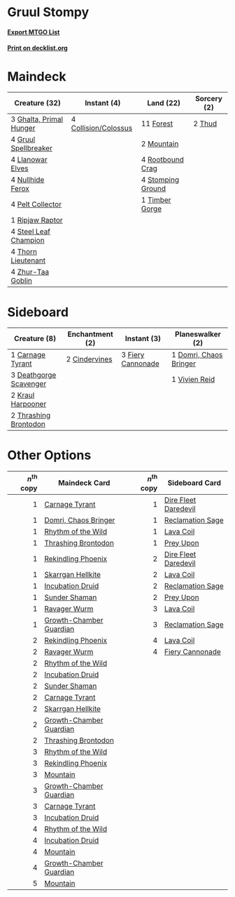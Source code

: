 # Gruul Stompy

#### [Export MTGO List](../collection/Gruul%20Stompy/Gruul%20Stompy.txt)
#### [Print on decklist.org](http://decklist.org/?deckmain=4%09Collision/Colossus%0A11%09Forest%0A3%09Ghalta,%20Primal%20Hunger%0A4%09Gruul%20Spellbreaker%0A4%09Llanowar%20Elves%0A2%09Mountain%0A4%09Nullhide%20Ferox%0A4%09Pelt%20Collector%0A1%09Ripjaw%20Raptor%0A4%09Rootbound%20Crag%0A4%09Steel%20Leaf%20Champion%0A4%09Stomping%20Ground%0A4%09Thorn%20Lieutenant%0A2%09Thud%0A1%09Timber%20Gorge%0A4%09Zhur-Taa%20Goblin&deckside=1%09Carnage%20Tyrant%0A2%09Cindervines%0A3%09Deathgorge%20Scavenger%0A1%09Domri,%20Chaos%20Bringer%0A3%09Fiery%20Cannonade%0A2%09Kraul%20Harpooner%0A2%09Thrashing%20Brontodon%0A1%09Vivien%20Reid)
# Maindeck

|                                          Creature (32)                                           |                                          Instant (4)                                          |                                         Land (22)                                          |                                   Sorcery (2)                                   |
|--------------------------------------------------------------------------------------------------|-----------------------------------------------------------------------------------------------|--------------------------------------------------------------------------------------------|---------------------------------------------------------------------------------|
|3 [Ghalta, Primal Hunger](http://gatherer.wizards.com/Pages/Card/Details.aspx?multiverseid=456564)|4 [Collision/Colossus](http://gatherer.wizards.com/Pages/Card/Details.aspx?multiverseid=457367)|11 [Forest](http://gatherer.wizards.com/Pages/Card/Details.aspx?multiverseid=129559)        |2 [Thud](http://gatherer.wizards.com/Pages/Card/Details.aspx?multiverseid=447299)|
|4 [Gruul Spellbreaker](http://gatherer.wizards.com/Pages/Card/Details.aspx?multiverseid=457323)   |                                                                                               |2 [Mountain](http://gatherer.wizards.com/Pages/Card/Details.aspx?multiverseid=129649)       |                                                                                 |
|4 [Llanowar Elves](http://gatherer.wizards.com/Pages/Card/Details.aspx?multiverseid=129626)       |                                                                                               |4 [Rootbound Crag](http://gatherer.wizards.com/Pages/Card/Details.aspx?multiverseid=420934) |                                                                                 |
|4 [Nullhide Ferox](http://gatherer.wizards.com/Pages/Card/Details.aspx?multiverseid=452888)       |                                                                                               |4 [Stomping Ground](http://gatherer.wizards.com/Pages/Card/Details.aspx?multiverseid=405110)|                                                                                 |
|4 [Pelt Collector](http://gatherer.wizards.com/Pages/Card/Details.aspx?multiverseid=452891)       |                                                                                               |1 [Timber Gorge](http://gatherer.wizards.com/Pages/Card/Details.aspx?multiverseid=429677)   |                                                                                 |
|1 [Ripjaw Raptor](http://gatherer.wizards.com/Pages/Card/Details.aspx?multiverseid=435359)        |                                                                                               |                                                                                            |                                                                                 |
|4 [Steel Leaf Champion](http://gatherer.wizards.com/Pages/Card/Details.aspx?multiverseid=443070)  |                                                                                               |                                                                                            |                                                                                 |
|4 [Thorn Lieutenant](http://gatherer.wizards.com/Pages/Card/Details.aspx?multiverseid=447339)     |                                                                                               |                                                                                            |                                                                                 |
|4 [Zhur-Taa Goblin](http://gatherer.wizards.com/Pages/Card/Details.aspx?multiverseid=457359)      |                                                                                               |                                                                                            |                                                                                 |


# Sideboard

|                                          Creature (8)                                           |                                    Enchantment (2)                                     |                                        Instant (3)                                         |                                        Planeswalker (2)                                         |
|-------------------------------------------------------------------------------------------------|----------------------------------------------------------------------------------------|--------------------------------------------------------------------------------------------|-------------------------------------------------------------------------------------------------|
|1 [Carnage Tyrant](http://gatherer.wizards.com/Pages/Card/Details.aspx?multiverseid=435334)      |2 [Cindervines](http://gatherer.wizards.com/Pages/Card/Details.aspx?multiverseid=457305)|3 [Fiery Cannonade](http://gatherer.wizards.com/Pages/Card/Details.aspx?multiverseid=435297)|1 [Domri, Chaos Bringer](http://gatherer.wizards.com/Pages/Card/Details.aspx?multiverseid=457310)|
|3 [Deathgorge Scavenger](http://gatherer.wizards.com/Pages/Card/Details.aspx?multiverseid=435339)|                                                                                        |                                                                                            |1 [Vivien Reid](http://gatherer.wizards.com/Pages/Card/Details.aspx?multiverseid=447344)         |
|2 [Kraul Harpooner](http://gatherer.wizards.com/Pages/Card/Details.aspx?multiverseid=452886)     |                                                                                        |                                                                                            |                                                                                                 |
|2 [Thrashing Brontodon](http://gatherer.wizards.com/Pages/Card/Details.aspx?multiverseid=456570) |                                                                                        |                                                                                            |                                                                                                 |


# Other Options

|*n*<sup>th</sup> copy|                                          Maindeck Card                                           |*n*<sup>th</sup> copy|                                        Sideboard Card                                         |
|--------------------:|--------------------------------------------------------------------------------------------------|--------------------:|-----------------------------------------------------------------------------------------------|
|                    1|[Carnage Tyrant](http://gatherer.wizards.com/Pages/Card/Details.aspx?multiverseid=435334)         |                    1|[Dire Fleet Daredevil](http://gatherer.wizards.com/Pages/Card/Details.aspx?multiverseid=439756)|
|                    1|[Domri, Chaos Bringer](http://gatherer.wizards.com/Pages/Card/Details.aspx?multiverseid=457310)   |                    1|[Reclamation Sage](http://gatherer.wizards.com/Pages/Card/Details.aspx?multiverseid=389651)    |
|                    1|[Rhythm of the Wild](http://gatherer.wizards.com/Pages/Card/Details.aspx?multiverseid=457345)     |                    1|[Lava Coil](http://gatherer.wizards.com/Pages/Card/Details.aspx?multiverseid=452858)           |
|                    1|[Thrashing Brontodon](http://gatherer.wizards.com/Pages/Card/Details.aspx?multiverseid=456570)    |                    1|[Prey Upon](http://gatherer.wizards.com/Pages/Card/Details.aspx?multiverseid=423787)           |
|                    1|[Rekindling Phoenix](http://gatherer.wizards.com/Pages/Card/Details.aspx?multiverseid=439768)     |                    2|[Dire Fleet Daredevil](http://gatherer.wizards.com/Pages/Card/Details.aspx?multiverseid=439756)|
|                    1|[Skarrgan Hellkite](http://gatherer.wizards.com/Pages/Card/Details.aspx?multiverseid=457258)      |                    2|[Lava Coil](http://gatherer.wizards.com/Pages/Card/Details.aspx?multiverseid=452858)           |
|                    1|[Incubation Druid](http://gatherer.wizards.com/Pages/Card/Details.aspx?multiverseid=457275)       |                    2|[Reclamation Sage](http://gatherer.wizards.com/Pages/Card/Details.aspx?multiverseid=389651)    |
|                    1|[Sunder Shaman](http://gatherer.wizards.com/Pages/Card/Details.aspx?multiverseid=457354)          |                    2|[Prey Upon](http://gatherer.wizards.com/Pages/Card/Details.aspx?multiverseid=423787)           |
|                    1|[Ravager Wurm](http://gatherer.wizards.com/Pages/Card/Details.aspx?multiverseid=457344)           |                    3|[Lava Coil](http://gatherer.wizards.com/Pages/Card/Details.aspx?multiverseid=452858)           |
|                    1|[Growth-Chamber Guardian](http://gatherer.wizards.com/Pages/Card/Details.aspx?multiverseid=457272)|                    3|[Reclamation Sage](http://gatherer.wizards.com/Pages/Card/Details.aspx?multiverseid=389651)    |
|                    2|[Rekindling Phoenix](http://gatherer.wizards.com/Pages/Card/Details.aspx?multiverseid=439768)     |                    4|[Lava Coil](http://gatherer.wizards.com/Pages/Card/Details.aspx?multiverseid=452858)           |
|                    2|[Ravager Wurm](http://gatherer.wizards.com/Pages/Card/Details.aspx?multiverseid=457344)           |                    4|[Fiery Cannonade](http://gatherer.wizards.com/Pages/Card/Details.aspx?multiverseid=435297)     |
|                    2|[Rhythm of the Wild](http://gatherer.wizards.com/Pages/Card/Details.aspx?multiverseid=457345)     |                     |                                                                                               |
|                    2|[Incubation Druid](http://gatherer.wizards.com/Pages/Card/Details.aspx?multiverseid=457275)       |                     |                                                                                               |
|                    2|[Sunder Shaman](http://gatherer.wizards.com/Pages/Card/Details.aspx?multiverseid=457354)          |                     |                                                                                               |
|                    2|[Carnage Tyrant](http://gatherer.wizards.com/Pages/Card/Details.aspx?multiverseid=435334)         |                     |                                                                                               |
|                    2|[Skarrgan Hellkite](http://gatherer.wizards.com/Pages/Card/Details.aspx?multiverseid=457258)      |                     |                                                                                               |
|                    2|[Growth-Chamber Guardian](http://gatherer.wizards.com/Pages/Card/Details.aspx?multiverseid=457272)|                     |                                                                                               |
|                    2|[Thrashing Brontodon](http://gatherer.wizards.com/Pages/Card/Details.aspx?multiverseid=456570)    |                     |                                                                                               |
|                    3|[Rhythm of the Wild](http://gatherer.wizards.com/Pages/Card/Details.aspx?multiverseid=457345)     |                     |                                                                                               |
|                    3|[Rekindling Phoenix](http://gatherer.wizards.com/Pages/Card/Details.aspx?multiverseid=439768)     |                     |                                                                                               |
|                    3|[Mountain](http://gatherer.wizards.com/Pages/Card/Details.aspx?multiverseid=129649)               |                     |                                                                                               |
|                    3|[Growth-Chamber Guardian](http://gatherer.wizards.com/Pages/Card/Details.aspx?multiverseid=457272)|                     |                                                                                               |
|                    3|[Carnage Tyrant](http://gatherer.wizards.com/Pages/Card/Details.aspx?multiverseid=435334)         |                     |                                                                                               |
|                    3|[Incubation Druid](http://gatherer.wizards.com/Pages/Card/Details.aspx?multiverseid=457275)       |                     |                                                                                               |
|                    4|[Rhythm of the Wild](http://gatherer.wizards.com/Pages/Card/Details.aspx?multiverseid=457345)     |                     |                                                                                               |
|                    4|[Incubation Druid](http://gatherer.wizards.com/Pages/Card/Details.aspx?multiverseid=457275)       |                     |                                                                                               |
|                    4|[Mountain](http://gatherer.wizards.com/Pages/Card/Details.aspx?multiverseid=129649)               |                     |                                                                                               |
|                    4|[Growth-Chamber Guardian](http://gatherer.wizards.com/Pages/Card/Details.aspx?multiverseid=457272)|                     |                                                                                               |
|                    5|[Mountain](http://gatherer.wizards.com/Pages/Card/Details.aspx?multiverseid=129649)               |                     |                                                                                               |


